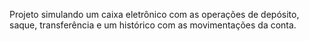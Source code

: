 Projeto simulando um caixa eletrônico com as operações de depósito, saque, transferência e um histórico com as movimentações da conta.